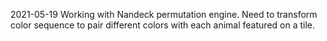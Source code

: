 2021-05-19 Working with Nandeck  permutation engine. Need to transform color sequence to pair different colors with each animal featured on a tile.
